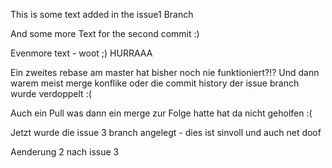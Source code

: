 This is some text added in the issue1 Branch

And some more Text for the second commit :)

Evenmore text - woot ;)
HURRAAA

Ein zweites rebase am master hat bisher noch nie funktioniert?!? Und dann warem meist merge konflike oder die commit history der issue branch wurde verdoppelt :(

Auch ein Pull was dann ein merge zur Folge hatte hat da nicht geholfen :(

Jetzt wurde die issue 3 branch angelegt - dies ist sinvoll und auch net doof 

Aenderung 2 nach issue 3
